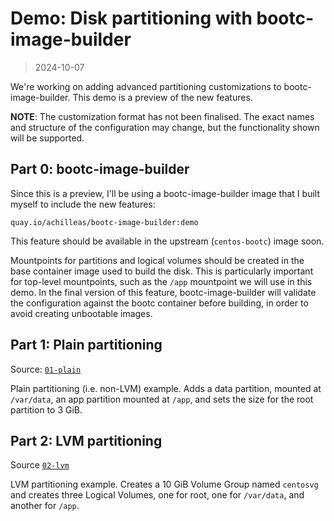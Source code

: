 # Demo: Disk partitioning with bootc-image-builder

> 2024-10-07

We're working on adding advanced partitioning customizations to bootc-image-builder.  This demo is a preview of the new features.

**NOTE**: The customization format has not been finalised.  The exact names and structure of the configuration may change, but the functionality shown will be supported.

## Part 0: bootc-image-builder

Since this is a preview, I'll be using a bootc-image-builder image that I built myself to include the new features:
```
quay.io/achilleas/bootc-image-builder:demo
```

This feature should be available in the upstream (`centos-bootc`) image soon.

Mountpoints for partitions and logical volumes should be created in the base container image used to build the disk.  This is particularly important for top-level mountpoints, such as the `/app` mountpoint we will use in this demo.  In the final version of this feature, bootc-image-builder will validate the configuration against the bootc container before building, in order to avoid creating unbootable images.

## Part 1: Plain partitioning

Source: [`01-plain`](01-plain)

Plain partitioning (i.e. non-LVM) example.  Adds a data partition, mounted at `/var/data`, an app partition mounted at `/app`, and sets the size for the root partition to 3 GiB.

## Part 2: LVM partitioning

Source [`02-lvm`](02-lvm)

LVM partitioning example.  Creates a 10 GiB Volume Group named `centosvg` and creates three Logical Volumes, one for root, one for `/var/data`, and another for `/app`.
